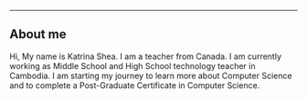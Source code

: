 ---

## About me
Hi, My name is Katrina Shea. I am a teacher from Canada. I am currently working as Middle School and High School technology teacher in Cambodia. 
I am starting my journey to learn more about Computer Science and to complete a Post-Graduate Certificate in Computer Science. 

